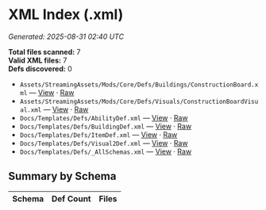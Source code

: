 # XML Index (.xml)

_Generated: 2025-08-31 02:40 UTC_

**Total files scanned:** 7  
**Valid XML files:** 7  
**Defs discovered:** 0  

- `Assets/StreamingAssets/Mods/Core/Defs/Buildings/ConstructionBoard.xml` — [View](https://github.com/Natangry/FantasyColony/blob/main/Assets/StreamingAssets/Mods/Core/Defs/Buildings/ConstructionBoard.xml) · [Raw](https://raw.githubusercontent.com/Natangry/FantasyColony/main/Assets/StreamingAssets/Mods/Core/Defs/Buildings/ConstructionBoard.xml)
- `Assets/StreamingAssets/Mods/Core/Defs/Visuals/ConstructionBoardVisual.xml` — [View](https://github.com/Natangry/FantasyColony/blob/main/Assets/StreamingAssets/Mods/Core/Defs/Visuals/ConstructionBoardVisual.xml) · [Raw](https://raw.githubusercontent.com/Natangry/FantasyColony/main/Assets/StreamingAssets/Mods/Core/Defs/Visuals/ConstructionBoardVisual.xml)
- `Docs/Templates/Defs/AbilityDef.xml` — [View](https://github.com/Natangry/FantasyColony/blob/main/Docs/Templates/Defs/AbilityDef.xml) · [Raw](https://raw.githubusercontent.com/Natangry/FantasyColony/main/Docs/Templates/Defs/AbilityDef.xml)
- `Docs/Templates/Defs/BuildingDef.xml` — [View](https://github.com/Natangry/FantasyColony/blob/main/Docs/Templates/Defs/BuildingDef.xml) · [Raw](https://raw.githubusercontent.com/Natangry/FantasyColony/main/Docs/Templates/Defs/BuildingDef.xml)
- `Docs/Templates/Defs/ItemDef.xml` — [View](https://github.com/Natangry/FantasyColony/blob/main/Docs/Templates/Defs/ItemDef.xml) · [Raw](https://raw.githubusercontent.com/Natangry/FantasyColony/main/Docs/Templates/Defs/ItemDef.xml)
- `Docs/Templates/Defs/Visual2Def.xml` — [View](https://github.com/Natangry/FantasyColony/blob/main/Docs/Templates/Defs/Visual2Def.xml) · [Raw](https://raw.githubusercontent.com/Natangry/FantasyColony/main/Docs/Templates/Defs/Visual2Def.xml)
- `Docs/Templates/Defs/_AllSchemas.xml` — [View](https://github.com/Natangry/FantasyColony/blob/main/Docs/Templates/Defs/_AllSchemas.xml) · [Raw](https://raw.githubusercontent.com/Natangry/FantasyColony/main/Docs/Templates/Defs/_AllSchemas.xml)

## Summary by Schema

| Schema | Def Count | Files |
|---|---:|---|

